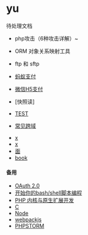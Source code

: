 # yu
待处理文档
- php攻击（6种攻击详解）~

- ORM 对象关系映射工具
- ftp 和 sftp
+ [蚂蚁支付](https://pay.weixin.qq.com/wiki/doc/api/index.html)
+ [微信H5支付](https://pay.weixin.qq.com/wiki/doc/api/H5.php?chapter=15_4)

+ [快照读]
+ [TEST](https://learnku.com/php/t/47623)
+ [常见跨域](https://segmentfault.com/a/1190000011145364)

- [x](https://www.jianshu.com/p/8c17e4357502)
- [x](https://www.cnblogs.com/shixiuxian/p/11230939.html)
- [面](https://learnku.com/articles/47414)
- [book](https://www.kancloud.cn/martist/be_new_friends/1736333)

#### 备用
- [OAuth 2.0](http://www.ruanyifeng.com/blog/2014/05/oauth_2_0.html)
- [开始你的bash/shell脚本编程](https://www.jianshu.com/p/5568d311fb5a)
- [PHP 内核与原生扩展开发](https://learnku.com/docs/php-internals/php7)
- [C](https://www.runoob.com/cprogramming/c-tutorial.html)
- [Node](http://nodejs.cn/)
- [webpackjs](https://www.webpackjs.com/concepts/)
- [PHPSTORM](https://www.jetbrains.com/help/phpstorm/quick-start-guide-phpstorm.html)